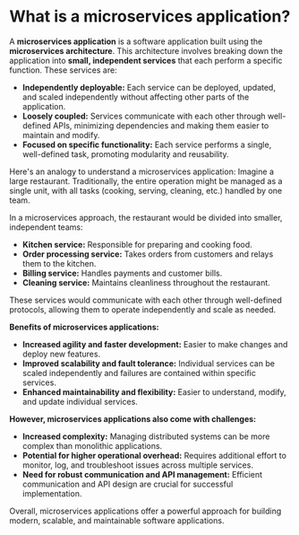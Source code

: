 # What is a microservices application?

A **microservices application** is a software application built using the **microservices architecture**. This architecture involves breaking down the application into **small, independent services** that each perform a specific function. These services are:

* **Independently deployable:** Each service can be deployed, updated, and scaled independently without affecting other parts of the application.
* **Loosely coupled:** Services communicate with each other through well-defined APIs, minimizing dependencies and making them easier to maintain and modify.
* **Focused on specific functionality:** Each service performs a single, well-defined task, promoting modularity and reusability.

Here's an analogy to understand a microservices application: Imagine a large restaurant. Traditionally, the entire operation might be managed as a single unit, with all tasks (cooking, serving, cleaning, etc.) handled by one team.

In a microservices approach, the restaurant would be divided into smaller, independent teams:

* **Kitchen service:** Responsible for preparing and cooking food.
* **Order processing service:** Takes orders from customers and relays them to the kitchen.
* **Billing service:** Handles payments and customer bills.
* **Cleaning service:** Maintains cleanliness throughout the restaurant.

These services would communicate with each other through well-defined protocols, allowing them to operate independently and scale as needed.

**Benefits of microservices applications:**

* **Increased agility and faster development:** Easier to make changes and deploy new features.
* **Improved scalability and fault tolerance:** Individual services can be scaled independently and failures are contained within specific services.
* **Enhanced maintainability and flexibility:** Easier to understand, modify, and update individual services.

**However, microservices applications also come with challenges:**

* **Increased complexity:** Managing distributed systems can be more complex than monolithic applications.
* **Potential for higher operational overhead:** Requires additional effort to monitor, log, and troubleshoot issues across multiple services.
* **Need for robust communication and API management:** Efficient communication and API design are crucial for successful implementation.

Overall, microservices applications offer a powerful approach for building modern, scalable, and maintainable software applications. 